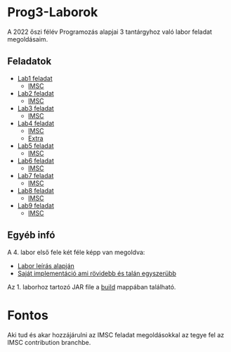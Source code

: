 
# Prog3-Laborok

A 2022 őszi félév Programozás alapjai 3 tantárgyhoz való labor feladat megoldásaim.

## Feladatok

- [Lab1 feladat](https://github.com/afkfish/Prog3-Laborok/blob/main/Lab1/java_1_bev_feladatok.pdf)
	- [IMSC](https://github.com/afkfish/Prog3-Laborok/blob/main/Lab1/java_1_imsc.pdf)  
- [Lab2 feladat](https://github.com/afkfish/Prog3-Laborok/blob/main/Lab2/java_2_orokles_tasks_0.pdf)
	- [IMSC](https://github.com/afkfish/Prog3-Laborok/blob/main/java_2_imsc.pdf)  
- [Lab3 feladat](https://github.com/afkfish/Prog3-Laborok/blob/main/Lab3/java_3_io_tasks_2.pdf)
	- [IMSC](https://github.com/afkfish/Prog3-Laborok/blob/main/Lab3/java_3_imsc.pdf)  
- [Lab4 feladat](https://github.com/afkfish/Prog3-Laborok/blob/main/Lab4/java_4_util_tasks_1.pdf)
	- [IMSC](https://github.com/afkfish/Prog3-Laborok/blob/main/Lab4/java_4_imsc_0.pdf)
	- [Extra](https://github.com/afkfish/Prog3-Laborok/blob/main/Lab4/java_4_util_extra.pdf)  
- [Lab5 feladat](https://github.com/afkfish/Prog3-Laborok/blob/main/Lab5/java_5_szalak_tasks.pdf)
	- [IMSC](https://github.com/afkfish/Prog3-Laborok/blob/main/Lab5/java_5_imsc.pdf)  
- [Lab6 feladat](https://github.com/afkfish/Prog3-Laborok/blob/main/Lab6/java_b_lambda_tasks.pdf)
	- [IMSC](https://github.com/afkfish/Prog3-Laborok/blob/main/Lab6/java_b_imsc_tasks.pdf)
- [Lab7 feladat](https://github.com/afkfish/Prog3-Laborok/blob/main/Lab7/java_7_swing_manual_tasks_0.pdf)
	- [IMSC](https://github.com/afkfish/Prog3-Laborok/blob/main/Lab7/java_7_imsc_low_level_graphics_tasks_0.pdf)
- [Lab8 feladat](https://github.com/afkfish/Prog3-Laborok/blob/main/Lab8/java_8_swing_mvc_tasks.pdf)
	- [IMSC](https://github.com/afkfish/Prog3-Laborok/blob/main/Lab8/java_8_imsc.pdf)
- [Lab9 feladat](https://github.com/afkfish/Prog3-Laborok/blob/main/Lab9/java_9_junit_tasks.pdf)
	- [IMSC](https://github.com/afkfish/Prog3-Laborok/blob/main/Lab9/java_9_imsc_0.pdf)


## Egyéb infó

A 4. labor első fele két féle képp van megoldva:
* [Labor leírás alapján](https://github.com/afkfish/Prog3-Laborok/tree/main/Lab4/JavaUtil/leiras_szerinti_megoldas)
* [Saját implementáció ami rövidebb és talán egyszerübb](https://github.com/afkfish/Prog3-Laborok/tree/main/Lab4/JavaUtil/egyszerubb_megoldas)

Az 1. laborhoz tartozó JAR file a [build](https://github.com/afkfish/Prog3-Laborok/tree/main/build) mappában található.

# Fontos
Aki tud és akar hozzájárulni az IMSC feladat megoldásokkal az tegye fel az IMSC contribution branchbe.
